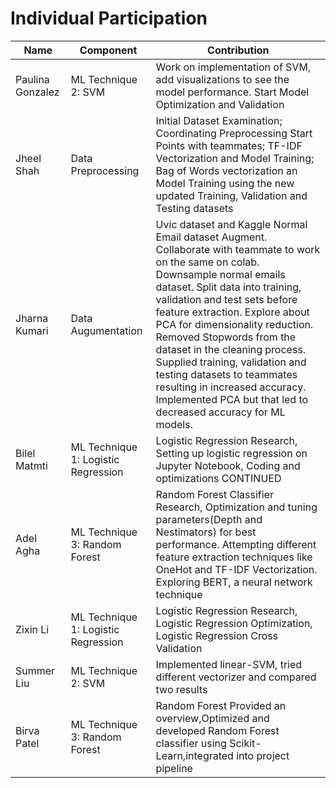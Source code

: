 # Individual Participation

| Name             | Component                              | Contribution                                                                          |
| ---------------- | -------------------------------------- | ------------------------------------------------------------------------------------- |
| Paulina Gonzalez | ML Technique 2: SVM                    | Work on implementation of SVM, add visualizations to see the model performance. Start Model Optimization and Validation|
| Jheel Shah       | Data Preprocessing                     | Initial Dataset Examination; Coordinating Preprocessing Start Points with teammates; TF-IDF Vectorization and Model Training; Bag of Words vectorization an Model Training using the new updated Training, Validation and Testing datasets |
| Jharna Kumari    | Data Augumentation                     | Uvic dataset and Kaggle Normal Email dataset Augment. Collaborate with teammate to work on the same on colab. Downsample normal emails dataset. Split data into training, validation and test sets before feature extraction. Explore about PCA for dimensionality reduction. Removed Stopwords from the dataset in the cleaning process. Supplied training, validation and testing datasets to teammates resulting in increased accuracy. Implemented PCA but that led to decreased accuracy for ML models. |
| Bilel Matmti     | ML Technique 1: Logistic Regression    | Logistic Regression Research, Setting up logistic regression on Jupyter Notebook, Coding and optimizations CONTINUED     |       
| Adel Agha        | ML Technique 3: Random Forest          | Random Forest Classifier Research, Optimization and tuning parameters(Depth and Nestimators) for best performance. Attempting different feature extraction techniques like OneHot and TF-IDF Vectorization. Exploring BERT, a neural network technique                          |
| Zixin Li         | ML Technique 1: Logistic Regression    | Logistic Regression Research, Logistic Regression Optimization, Logistic Regression Cross Validation                                                          |
| Summer Liu       | ML Technique 2: SVM                    | Implemented linear-SVM, tried different vectorizer and compared two results |                    
| Birva Patel      | ML Technique 3: Random Forest          | Random Forest Provided an overview,Optimized and developed Random Forest classifier using Scikit-Learn,integrated into project pipeline  |                         


